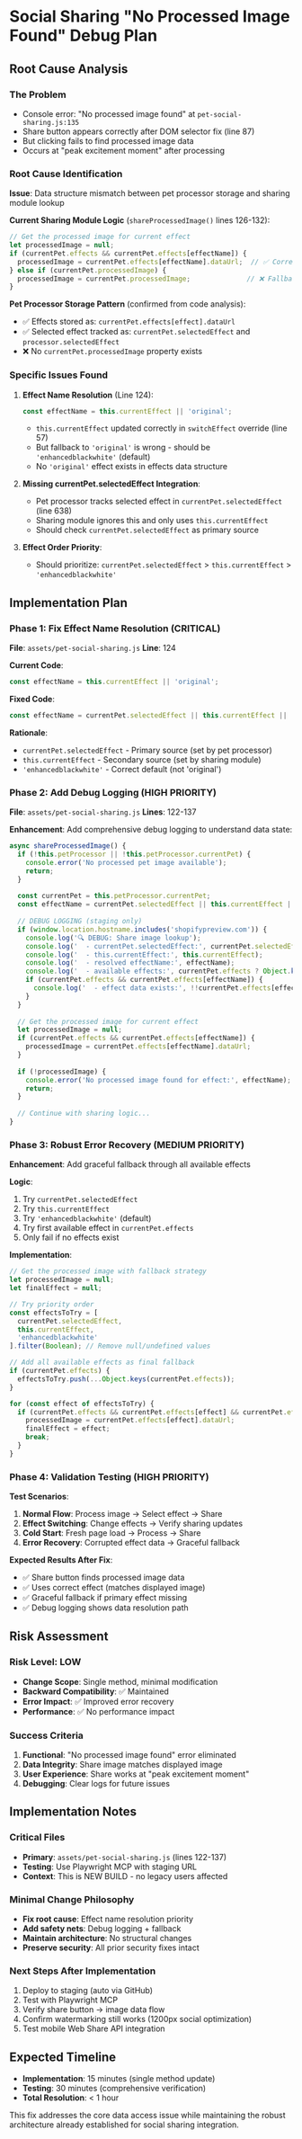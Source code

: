 # Social Sharing "No Processed Image Found" Debug Plan

## Root Cause Analysis

### The Problem
- Console error: "No processed image found" at `pet-social-sharing.js:135`
- Share button appears correctly after DOM selector fix (line 87)
- But clicking fails to find processed image data
- Occurs at "peak excitement moment" after processing

### Root Cause Identification

**Issue**: Data structure mismatch between pet processor storage and sharing module lookup

**Current Sharing Module Logic** (`shareProcessedImage()` lines 126-132):
```javascript
// Get the processed image for current effect
let processedImage = null;
if (currentPet.effects && currentPet.effects[effectName]) {
  processedImage = currentPet.effects[effectName].dataUrl;  // ✅ Correct approach
} else if (currentPet.processedImage) {
  processedImage = currentPet.processedImage;              // ❌ Fallback doesn't exist
}
```

**Pet Processor Storage Pattern** (confirmed from code analysis):
- ✅ Effects stored as: `currentPet.effects[effect].dataUrl`
- ✅ Selected effect tracked as: `currentPet.selectedEffect` and `processor.selectedEffect`
- ❌ No `currentPet.processedImage` property exists

### Specific Issues Found

1. **Effect Name Resolution** (Line 124):
   ```javascript
   const effectName = this.currentEffect || 'original';
   ```
   - `this.currentEffect` updated correctly in `switchEffect` override (line 57)
   - But fallback to `'original'` is wrong - should be `'enhancedblackwhite'` (default)
   - No `'original'` effect exists in effects data structure

2. **Missing currentPet.selectedEffect Integration**:
   - Pet processor tracks selected effect in `currentPet.selectedEffect` (line 638)
   - Sharing module ignores this and only uses `this.currentEffect`
   - Should check `currentPet.selectedEffect` as primary source

3. **Effect Order Priority**:
   - Should prioritize: `currentPet.selectedEffect` > `this.currentEffect` > `'enhancedblackwhite'`

## Implementation Plan

### Phase 1: Fix Effect Name Resolution (CRITICAL)
**File**: `assets/pet-social-sharing.js`
**Line**: 124

**Current Code**:
```javascript
const effectName = this.currentEffect || 'original';
```

**Fixed Code**:
```javascript
const effectName = currentPet.selectedEffect || this.currentEffect || 'enhancedblackwhite';
```

**Rationale**:
- `currentPet.selectedEffect` - Primary source (set by pet processor)
- `this.currentEffect` - Secondary source (set by sharing module)
- `'enhancedblackwhite'` - Correct default (not 'original')

### Phase 2: Add Debug Logging (HIGH PRIORITY)
**File**: `assets/pet-social-sharing.js`
**Lines**: 122-137

**Enhancement**: Add comprehensive debug logging to understand data state:
```javascript
async shareProcessedImage() {
  if (!this.petProcessor || !this.petProcessor.currentPet) {
    console.error('No processed pet image available');
    return;
  }
  
  const currentPet = this.petProcessor.currentPet;
  const effectName = currentPet.selectedEffect || this.currentEffect || 'enhancedblackwhite';
  
  // DEBUG LOGGING (staging only)
  if (window.location.hostname.includes('shopifypreview.com')) {
    console.log('🔍 DEBUG: Share image lookup');
    console.log('  - currentPet.selectedEffect:', currentPet.selectedEffect);
    console.log('  - this.currentEffect:', this.currentEffect);
    console.log('  - resolved effectName:', effectName);
    console.log('  - available effects:', currentPet.effects ? Object.keys(currentPet.effects) : 'none');
    if (currentPet.effects && currentPet.effects[effectName]) {
      console.log('  - effect data exists:', !!currentPet.effects[effectName].dataUrl);
    }
  }
  
  // Get the processed image for current effect
  let processedImage = null;
  if (currentPet.effects && currentPet.effects[effectName]) {
    processedImage = currentPet.effects[effectName].dataUrl;
  }
  
  if (!processedImage) {
    console.error('No processed image found for effect:', effectName);
    return;
  }
  
  // Continue with sharing logic...
}
```

### Phase 3: Robust Error Recovery (MEDIUM PRIORITY)
**Enhancement**: Add graceful fallback through all available effects

**Logic**:
1. Try `currentPet.selectedEffect`
2. Try `this.currentEffect`
3. Try `'enhancedblackwhite'` (default)
4. Try first available effect in `currentPet.effects`
5. Only fail if no effects exist

**Implementation**:
```javascript
// Get the processed image with fallback strategy
let processedImage = null;
let finalEffect = null;

// Try priority order
const effectsToTry = [
  currentPet.selectedEffect,
  this.currentEffect,
  'enhancedblackwhite'
].filter(Boolean); // Remove null/undefined values

// Add all available effects as final fallback
if (currentPet.effects) {
  effectsToTry.push(...Object.keys(currentPet.effects));
}

for (const effect of effectsToTry) {
  if (currentPet.effects && currentPet.effects[effect] && currentPet.effects[effect].dataUrl) {
    processedImage = currentPet.effects[effect].dataUrl;
    finalEffect = effect;
    break;
  }
}
```

### Phase 4: Validation Testing (HIGH PRIORITY)
**Test Scenarios**:
1. **Normal Flow**: Process image → Select effect → Share
2. **Effect Switching**: Change effects → Verify sharing updates
3. **Cold Start**: Fresh page load → Process → Share
4. **Error Recovery**: Corrupted effect data → Graceful fallback

**Expected Results After Fix**:
- ✅ Share button finds processed image data
- ✅ Uses correct effect (matches displayed image)
- ✅ Graceful fallback if primary effect missing
- ✅ Debug logging shows data resolution path

## Risk Assessment

### Risk Level: LOW
- **Change Scope**: Single method, minimal modification
- **Backward Compatibility**: ✅ Maintained
- **Error Impact**: ✅ Improved error recovery
- **Performance**: ✅ No performance impact

### Success Criteria
1. **Functional**: "No processed image found" error eliminated
2. **Data Integrity**: Share image matches displayed image
3. **User Experience**: Share works at "peak excitement moment"
4. **Debugging**: Clear logs for future issues

## Implementation Notes

### Critical Files
- **Primary**: `assets/pet-social-sharing.js` (lines 122-137)
- **Testing**: Use Playwright MCP with staging URL
- **Context**: This is NEW BUILD - no legacy users affected

### Minimal Change Philosophy
- **Fix root cause**: Effect name resolution priority
- **Add safety nets**: Debug logging + fallback
- **Maintain architecture**: No structural changes
- **Preserve security**: All prior security fixes intact

### Next Steps After Implementation
1. Deploy to staging (auto via GitHub)
2. Test with Playwright MCP
3. Verify share button → image data flow
4. Confirm watermarking still works (1200px social optimization)
5. Test mobile Web Share API integration

## Expected Timeline
- **Implementation**: 15 minutes (single method update)
- **Testing**: 30 minutes (comprehensive verification)
- **Total Resolution**: < 1 hour

This fix addresses the core data access issue while maintaining the robust architecture already established for social sharing integration.